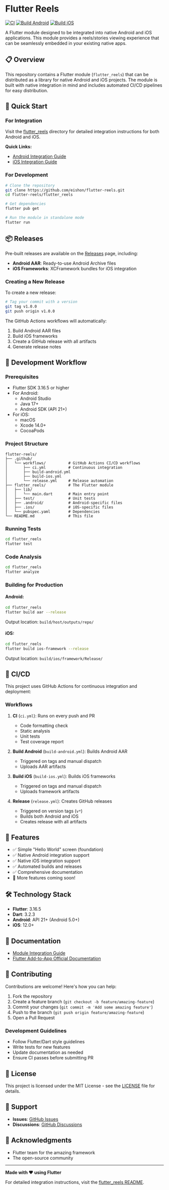 # Flutter Reels

[![CI](https://github.com/eishon/flutter-reels/actions/workflows/ci.yml/badge.svg)](https://github.com/eishon/flutter-reels/actions/workflows/ci.yml)
[![Build Android](https://github.com/eishon/flutter-reels/actions/workflows/build-android.yml/badge.svg)](https://github.com/eishon/flutter-reels/actions/workflows/build-android.yml)
[![Build iOS](https://github.com/eishon/flutter-reels/actions/workflows/build-ios.yml/badge.svg)](https://github.com/eishon/flutter-reels/actions/workflows/build-ios.yml)

A Flutter module designed to be integrated into native Android and iOS applications. This module provides a reels/stories viewing experience that can be seamlessly embedded in your existing native apps.

## 📋 Overview

This repository contains a Flutter module (`flutter_reels`) that can be distributed as a library for native Android and iOS projects. The module is built with native integration in mind and includes automated CI/CD pipelines for easy distribution.

## 🚀 Quick Start

### For Integration

Visit the [flutter_reels](./flutter_reels) directory for detailed integration instructions for both Android and iOS.

**Quick Links:**
- [Android Integration Guide](./flutter_reels/README.md#for-android-native)
- [iOS Integration Guide](./flutter_reels/README.md#for-ios-native)

### For Development

```bash
# Clone the repository
git clone https://github.com/eishon/flutter-reels.git
cd flutter-reels/flutter_reels

# Get dependencies
flutter pub get

# Run the module in standalone mode
flutter run
```

## 📦 Releases

Pre-built releases are available on the [Releases](https://github.com/eishon/flutter-reels/releases) page, including:

- **Android AAR**: Ready-to-use Android Archive files
- **iOS Frameworks**: XCFramework bundles for iOS integration

### Creating a New Release

To create a new release:

```bash
# Tag your commit with a version
git tag v1.0.0
git push origin v1.0.0
```

The GitHub Actions workflows will automatically:
1. Build Android AAR files
2. Build iOS frameworks
3. Create a GitHub release with all artifacts
4. Generate release notes

## 🔧 Development Workflow

### Prerequisites

- Flutter SDK 3.16.5 or higher
- For Android:
  - Android Studio
  - Java 17+
  - Android SDK (API 21+)
- For iOS:
  - macOS
  - Xcode 14.0+
  - CocoaPods

### Project Structure

```
flutter-reels/
├── .github/
│   └── workflows/          # GitHub Actions CI/CD workflows
│       ├── ci.yml          # Continuous integration
│       ├── build-android.yml
│       ├── build-ios.yml
│       └── release.yml     # Release automation
├── flutter_reels/          # The Flutter module
│   ├── lib/
│   │   └── main.dart       # Main entry point
│   ├── test/               # Unit tests
│   ├── .android/           # Android-specific files
│   ├── .ios/               # iOS-specific files
│   └── pubspec.yaml        # Dependencies
└── README.md               # This file
```

### Running Tests

```bash
cd flutter_reels
flutter test
```

### Code Analysis

```bash
cd flutter_reels
flutter analyze
```

### Building for Production

#### Android:
```bash
cd flutter_reels
flutter build aar --release
```

Output location: `build/host/outputs/repo/`

#### iOS:
```bash
cd flutter_reels
flutter build ios-framework --release
```

Output location: `build/ios/framework/Release/`

## 🤖 CI/CD

This project uses GitHub Actions for continuous integration and deployment:

### Workflows

1. **CI** (`ci.yml`): Runs on every push and PR
   - Code formatting check
   - Static analysis
   - Unit tests
   - Test coverage report

2. **Build Android** (`build-android.yml`): Builds Android AAR
   - Triggered on tags and manual dispatch
   - Uploads AAR artifacts

3. **Build iOS** (`build-ios.yml`): Builds iOS frameworks
   - Triggered on tags and manual dispatch
   - Uploads framework artifacts

4. **Release** (`release.yml`): Creates GitHub releases
   - Triggered on version tags (`v*`)
   - Builds both Android and iOS
   - Creates release with all artifacts

## 📱 Features

- ✅ Simple "Hello World" screen (foundation)
- ✅ Native Android integration support
- ✅ Native iOS integration support
- ✅ Automated builds and releases
- ✅ Comprehensive documentation
- 🔄 More features coming soon!

## 🛠️ Technology Stack

- **Flutter**: 3.16.5
- **Dart**: 3.2.3
- **Android**: API 21+ (Android 5.0+)
- **iOS**: 12.0+

## 📖 Documentation

- [Module Integration Guide](./flutter_reels/README.md)
- [Flutter Add-to-App Official Documentation](https://docs.flutter.dev/add-to-app)

## 🤝 Contributing

Contributions are welcome! Here's how you can help:

1. Fork the repository
2. Create a feature branch (`git checkout -b feature/amazing-feature`)
3. Commit your changes (`git commit -m 'Add some amazing feature'`)
4. Push to the branch (`git push origin feature/amazing-feature`)
5. Open a Pull Request

### Development Guidelines

- Follow Flutter/Dart style guidelines
- Write tests for new features
- Update documentation as needed
- Ensure CI passes before submitting PR

## 📄 License

This project is licensed under the MIT License - see the [LICENSE](LICENSE) file for details.

## 💬 Support

- **Issues**: [GitHub Issues](https://github.com/eishon/flutter-reels/issues)
- **Discussions**: [GitHub Discussions](https://github.com/eishon/flutter-reels/discussions)

## 🙏 Acknowledgments

- Flutter team for the amazing framework
- The open-source community

---

**Made with ❤️ using Flutter**

For detailed integration instructions, visit the [flutter_reels README](./flutter_reels/README.md).
